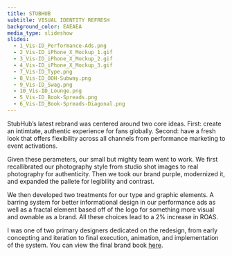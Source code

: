 ```yaml
---
title: STUBHUB
subtitle: VISUAL IDENTITY REFRESH
background_color: EAEAEA
media_type: slideshow
slides:
  - 1_Vis-ID_Performance-Ads.png
  - 2_Vis-ID_iPhone_X_Mockup_1.gif
  - 3_Vis-ID_iPhone_X_Mockup_2.gif
  - 4_Vis-ID_iPhone_X_Mockup_3.gif
  - 7_Vis-ID_Type.png
  - 8_Vis-ID_OOH-Subway.png
  - 9_Vis-ID_Swag.png
  - 10_Vis-ID_Lounge.png
  - 5_Vis-ID_Book-Spreads.png
  - 6_Vis-ID_Book-Spreads-Diagonal.png
---
```


<p>
StubHub’s latest rebrand was centered around two core ideas. First: create an intimtate, authentic experience for fans globally. Second: have a fresh look that offers flexibility across all channels from performance marketing to event activations.
</p>

<p>
Given these perameters, our small but mighty team went to work. We first recallibrated our photography style from studio shot images to real photography for authenticity. Then we took our brand purple, modernized it, and expanded the pallete for legibility and contrast. 
</p>

<p>
We then developed two treatments for our type and graphic elements. A barring system for better informational design in our performance ads as well as a fractal element based off of the logo for something more visual and ownable as a brand. All these choices lead to a 2% increase in ROAS. 
</p>

<p>
I was one of two primary designers dedicated on the redesign, from early concepting and iteration to final execution, animation, and implementation of the system. You can view the final brand book <a href="https://docs.google.com/presentation/d/1zdGAU_ZnSsWhP2vPDaZnq6B6VcWGIvW5Lc4_GvmheN0/edit?ts=5e80140c#slide=id.g718639fa57_1_38">here</a>.
</p>
